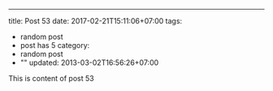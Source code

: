 ---
title: Post 53
date: 2017-02-21T15:11:06+07:00
tags:
  - random post
  - post has 5
category:
  - random post
  - ""
updated: 2013-03-02T16:56:26+07:00

This is content of post 53